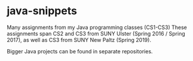 # java-snippets
Many assignments from my Java programming classes (CS1-CS3)
These assignments span CS2 and CS3 from SUNY Ulster (Spring 2016 / Spring 2017), as well as CS3 from SUNY New Paltz (Spring 2019).

Bigger Java projects can be found in separate repositories.
